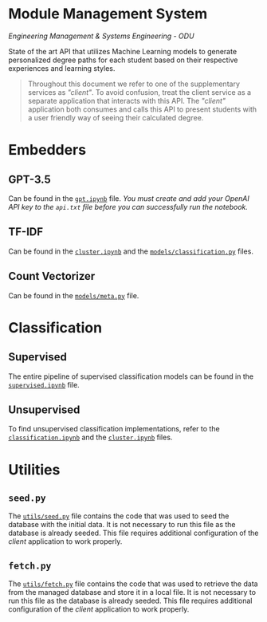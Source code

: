 # Module Management System

_Engineering Management & Systems Engineering - ODU_

State of the art API that utilizes Machine Learning models to generate personalized degree paths for each student based on their respective experiences and learning styles.

> Throughout this document we refer to one of the supplementary services as _"client"_. To avoid confusion, treat the client service as a separate application that interacts with this API. The _"client"_ application both consumes and calls this API to present students with a user friendly way of seeing their calculated degree.

# Embedders

## GPT-3.5

Can be found in the [`gpt.ipynb`](https://github.com/odu-emse/mms/blob/dev/gpt.ipynb) file. _You must create and add your OpenAI API key to the `api.txt` file before you can successfully run the notebook._

## TF-IDF

Can be found in the [`cluster.ipynb`](https://github.com/odu-emse/mms/blob/dev/cluster.ipynb) and the [`models/classification.py`](https://github.com/odu-emse/mms/blob/dev/models/classification.py) files.

## Count Vectorizer

Can be found in the [`models/meta.py`](https://github.com/odu-emse/mms/blob/dev/models/meta.py) file.

# Classification

## Supervised

The entire pipeline of supervised classification models can be found in the [`supervised.ipynb`](https://github.com/odu-emse/mms/blob/dev/supervised.ipynb) file.

## Unsupervised

To find unsupervised classification implementations, refer to the [`classification.ipynb`](https://github.com/odu-emse/mms/blob/dev/classification.ipynb) and the [`cluster.ipynb`](https://github.com/odu-emse/mms/blob/dev/cluster.ipynb) files.

# Utilities

## `seed.py`

The [`utils/seed.py`](https://github.com/odu-emse/mms/blob/dev/utils/seed.py) file contains the code that was used to seed the database with the initial data. It is not necessary to run this file as the database is already seeded. This file requires additional configuration of the _client_ application to work properly.

## `fetch.py`

The [`utils/fetch.py`](https://github.com/odu-emse/mms/blob/dev/utils/fetch.py) file contains the code that was used to retrieve the data from the managed database and store it in a local file. It is not necessary to run this file as the database is already seeded. This file requires additional configuration of the _client_ application to work properly.
